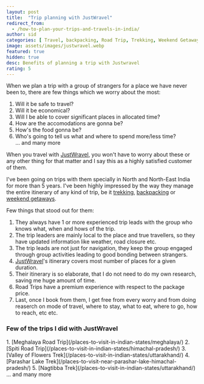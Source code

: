 ```yaml
---
layout: post
title:  "Trip planning with JustWravel"
redirect_from:
  - /how-to-plan-your-trips-and-travels-in-india/
author: sid
categories: [ Travel, backpacking, Road Trip, Trekking, Weekend Getaway ]
image: assets/images/justwravel.webp
featured: true
hidden: true
desc: Benefits of planning a trip with Justwravel
rating: 5
---
```


When we plan a trip with a group of strangers for a place we have never been to, there are few things which we worry about the most:

1. Will it be safe to travel?
2. Will it be economical?
3. Will I be able to cover significant places in allocated time?
4. How are the accomodations are gonna be?
5. How's the food gonna be?
6. Who's going to tell us what and where to spend more/less time?
<br/>... and many more

When you travel with [JustWravel](https://www.justwravel.com/), you won't have to worry about these or any other thing for that matter and I say this as a highly satisfied customer of them.

I've been going on trips with them specially in North and North-East India for more than 5 years. I've been highly impressed by the way they manage the entire itinerary of any kind of trip, be it [trekking](https://www.justwravel.com/treks), [backpacking](https://www.justwravel.com/backpacking-trips) or [weekend getaways](https://www.justwravel.com/weekend-getaways).

Few things that stood out for them:
1. They always have 1 or more experienced trip leads with the group who knows what, when and hows of the trip. 
2. The trip leaders are mainly local to the place and true travellers, so they have updated information like weather, road closure etc.
3. The trip leads are not just for navigation, they keep the group engaged through group activities leading to good bonding between strangers. 
4. [JustWravel](https://www.justwravel.com/)'s itinerary covers most number of places for a given duration.
5. Their itinerary is so elaborate, that I do not need to do my own research, saving me huge amount of time.
6. Road Trips have a premium experience with respect to the package price.
7. Last, once I book from them, I get free from every worry and from doing reaserch on mode of travel, where to stay, what to eat, where to go, how to reach, etc etc.

<h3>Few of the trips I did with JustWravel</h3>
1. [Meghalaya Road Trip](/places-to-visit-in-indian-states/meghalaya/)
2. [Spiti Road Trip](/places-to-visit-in-indian-states/himachal-pradesh/)
3. [Valley of Flowers Trek](/places-to-visit-in-indian-states/uttarakhand/)
4. [Parashar Lake Trek](/places-to-visit-near-parashar-lake-himachal-pradesh/)
5. [Nagtibba Trek](/places-to-visit-in-indian-states/uttarakhand/)
<br/>... and many more